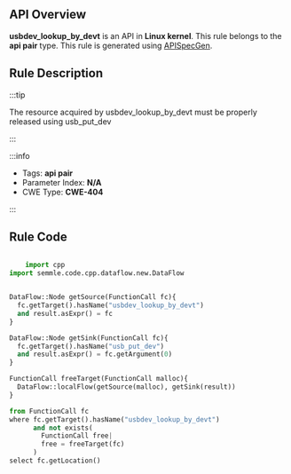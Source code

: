 ---
---


## API Overview
**usbdev_lookup_by_devt** is an API in **Linux kernel**. This rule belongs to the **api pair** type. This rule is generated using [APISpecGen](../../tools/APISpecGen).
## Rule Description

:::tip

The resource acquired by usbdev_lookup_by_devt must be properly released using usb_put_dev

:::

:::info

- Tags: **api pair**
- Parameter Index: **N/A**
- CWE Type: **CWE-404**

:::

## Rule Code
```python

    import cpp
import semmle.code.cpp.dataflow.new.DataFlow


DataFlow::Node getSource(FunctionCall fc){
  fc.getTarget().hasName("usbdev_lookup_by_devt")
  and result.asExpr() = fc
}

DataFlow::Node getSink(FunctionCall fc){
  fc.getTarget().hasName("usb_put_dev")
  and result.asExpr() = fc.getArgument(0)
}

FunctionCall freeTarget(FunctionCall malloc){
  DataFlow::localFlow(getSource(malloc), getSink(result))
}

from FunctionCall fc
where fc.getTarget().hasName("usbdev_lookup_by_devt")
      and not exists(
        FunctionCall free| 
        free = freeTarget(fc)
      )
select fc.getLocation()

    
```
